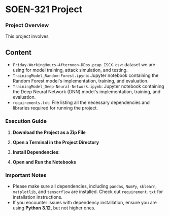 # SOEN-321 Project

### Project Overview
This project involves 

## Content
- `Friday-WorkingHours-Afternoon-DDos.pcap_ISCX.csv`: dataset we are using for model training, attack simulation, and testing.
- `TrainingModel_Random-Forest.ipynb`: Jupyter notebook containing the Random Forest model's implementation, training, and evaluation.
- `TrainingModel_Deep-Neural-Network.ipynb`: Jupyter notebook containing the Deep Neural Network (DNN) model's implementation, training, and evaluation.
- `requirements.txt`: File listing all the necessary dependencies and libraries required for running the project.

### Execution Guide 
1. **Download the Project as a Zip File**
   
2. **Open a Terminal in the Project Directory**

3. **Install Dependencies**:

4. **Open and Run the Notebooks**

### Important Notes

- Please make sure all dependencies, including `pandas`, `NumPy`, `sklearn`, `matplotlib`, and `tensorflow` are installed. Check out `requirement.txt` for installation instructions.
- If you encounter issues with dependency installation, ensure you are using **Python 3.12**, but not higher ones.
